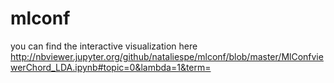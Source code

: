 # mlconf
you can find the interactive visualization here <br> http://nbviewer.jupyter.org/github/nataliespe/mlconf/blob/master/MlConfviewerChord_LDA.ipynb#topic=0&lambda=1&term=
